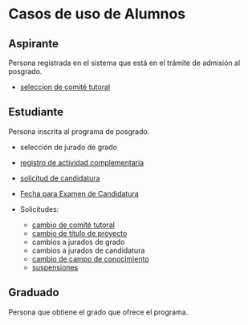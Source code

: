 # Casos de uso de Alumnos

## Aspirante

Persona registrada en el sistema que está en el trámite de admisión al
posgrado.

- [seleccíon de comité tutoral](seleccion_comite_tutoral.md)

## Estudiante

Persona inscrita al programa de posgrado.
- selección de jurado de grado
- [registro de actividad complementaria](registro_actividad_complementaria.md)
- [solicitud de candidatura](solicitud_candidatura.md)
- [Fecha para Examen de Candidatura](fecha_exame_candidatura.md)

- Solicitudes:
  - [cambio de comité tutoral](cambio_comite_tutoral.md)
  - [cambio de título de proyecto](cambio_titulo_proyecto.md)
  - cambios a jurados de grado
  - cambios a jurados de candidatura
  - [cambio de campo de conocimiento](solicitud_cambio_campo.md)
  - [suspensiones](solicitud_suspension.md)
  
 


## Graduado

Persona que obtiene el grado que ofrece el programa. 

